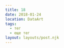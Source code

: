 ```yaml
---
title: 18
date: 2018-01-24
location: DataArt
tags:
  - тег
  - еще тег
layout: layouts/post.njk
---
```

